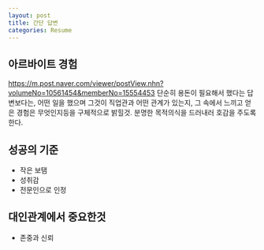 ```yaml
---
layout: post
title: 간단 답변
categories: Resume
---
```



## 아르바이트 경험
https://m.post.naver.com/viewer/postView.nhn?volumeNo=10561454&memberNo=15554453
단순히 용돈이 필요해서 했다는 답변보다는, 어떤 일을 했으며 그것이 직업관과 어떤 관계가 있는지, 그 속에서 느끼고 얻은 경험은 무엇인지등을 구체적으로 밝힐것. 분명한 목적의식을 드러내러 호감을 주도록 한다.


## 성공의 기준
- 작은 보탬
- 성취감
- 전문인으로 인정


## 대인관계에서 중요한것
- 존중과 신뢰
